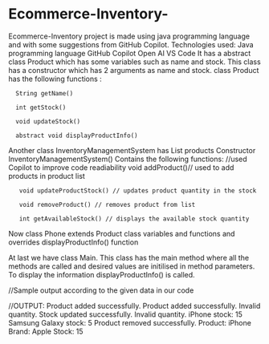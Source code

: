 # Ecommerce-Inventory-
Ecommerce-Inventory project is made using java programming language and with some suggestions from GitHub Copilot.
Technologies used: 
                 Java programming language
                 GitHub Copilot
                 Open AI
                 VS Code
It has a abstract class Product which has some variables such as name and stock.
This class has a constructor which has 2 arguments as  name and stock.
class Product has the following functions :

      String getName()
      
      int getStock()
      
      void updateStock()
      
      abstract void displayProductInfo()
      
 Another class InventoryManagementSystem has  List<Product> products
  Constructor InventoryManagementSystem()
  Contains the following functions:
  //used Copilot to improve code readiability
       void addProduct()// used to add products in product list
  
       void updateProductStock() // updates product quantity in the stock
  
       void removeProduct() // removes product from list
  
       int getAvailableStock() // displays the available stock quantity
  
Now class Phone extends Product class variables and functions and 
  overrides displayProductInfo() function
 
  
At last we have class Main.
  This class has the main method where all the methods are called and desired values are initilised in 
   method parameters.
To display the information displayProductInfo() is called.
      
      
//Sample output according to the given data in our code 

  
  //OUTPUT:
      Product added successfully.
      Product added successfully.
      Invalid quantity.
      Stock updated successfully.
      Invalid quantity.
      iPhone stock: 15
      Samsung Galaxy stock: 5
      Product removed successfully.
      Product: iPhone
      Brand: Apple
      Stock: 15
     
      
      
